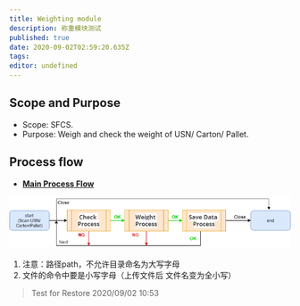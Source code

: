 ```yaml
---
title: Weighting module
description: 称重模块测试
published: true
date: 2020-09-02T02:59:20.635Z
tags: 
editor: undefined
---
```


## Scope and Purpose 
* Scope: SFCS.
* Purpose: Weigh and check the weight of USN/ Carton/ Pallet. 

## Process flow  

- **[Main Process Flow](/modules/weighting/weightingmodule-mainprocessflow.drawio)**

![weightingmodule-mainprocessflow.png](/modules/weighting/weightingmodule-mainprocessflow.png)

1. 注意：路径path，不允许目录命名为大写字母
2. 文件的命令中要是小写字母（上传文件后 文件名变为全小写）

>Test for Restore 2020/09/02 10:53